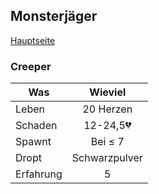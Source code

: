 ## Monsterjäger

[Hauptseite](README.md)

### Creeper

| Was           | Wieviel       |
| ------------- |:-------------:|
| Leben         | 20 Herzen     |
| Schaden       | 12-24,5:broken_heart:|
| Spawnt        | Bei &le; 7    |
| Dropt         | Schwarzpulver |
| Erfahrung     | 5             |

